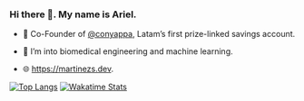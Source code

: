 ### Hi there 👋. My name is Ariel.

- 🔭 Co-Founder of [@conyappa](https://github.com/conyappa), Latam’s first prize-linked savings account.

- 🌱 I’m into biomedical engineering and machine learning.

- 🌐 https://martinezs.dev.

[![Top Langs](https://github-readme-stats.vercel.app/api/top-langs/?username=ariel-m-s&count_private=true&show_icons=true&langs_count=8&layout=compact)](https://github.com/anuraghazra/github-readme-stats) [![Wakatime Stats](https://github-readme-stats.vercel.app/api/wakatime?username=ariel)](https://github.com/anuraghazra/github-readme-stats)
